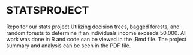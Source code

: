 # STATSPROJECT
Repo for our stats project 
Utilizing decision trees, bagged forests, and random forests to determine if an individuals income exceeds 50,000. All work was done in R
and code can be viewed in the .Rmd file. The project summary and analysis can be seen in the PDF file. 
